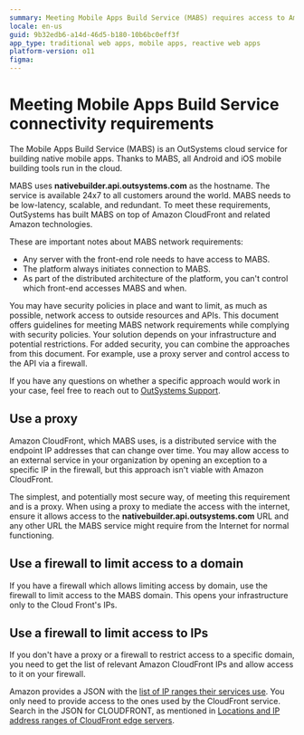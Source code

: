 ```yaml
---
summary: Meeting Mobile Apps Build Service (MABS) requires access to Amazon CloudFront. Check out this document for information on how to use a proxy or firewall to ensure that MABS works correctly.
locale: en-us
guid: 9b32edb6-a14d-46d5-b180-10b6bc0eff3f
app_type: traditional web apps, mobile apps, reactive web apps
platform-version: o11
figma:
---
```


# Meeting Mobile Apps Build Service connectivity requirements

The Mobile Apps Build Service (MABS) is an OutSystems cloud service for building native mobile apps. Thanks to MABS, all Android and iOS mobile building tools run in the cloud.

MABS uses **nativebuilder.api.outsystems.com** as the hostname. The service is available 24x7 to all customers around the world. MABS needs to be low-latency, scalable, and redundant. To meet these requirements, OutSystems has built MABS on top of Amazon CloudFront and related Amazon technologies.

These are important notes about MABS network requirements:

* Any server with the front-end role needs to have access to MABS.
* The platform always initiates connection to MABS.
* As part of the distributed architecture of the platform, you can't control which front-end accesses MABS and when.

You may have security policies in place and want to limit, as much as possible, network access to outside resources and APIs. This document offers guidelines for meeting MABS network requirements while complying with security policies. Your solution depends on your infrastructure and potential restrictions. For added security, you can combine the approaches from this document. For example, use a proxy server and control access to the API via a firewall.

If you have any questions on whether a specific approach would work in your case, feel free to reach out to [OutSystems Support](https://success.outsystems.com/Support/Enterprise_Customers/OutSystems_Support/01_Contact_OutSystems_technical_support).

## Use a proxy

Amazon CloudFront, which MABS uses, is a distributed service with the endpoint IP addresses that can change over time. You may allow access to an external service in your organization by opening an exception to a specific IP in the firewall, but this approach isn't viable with Amazon CloudFront.

The simplest, and potentially most secure way, of meeting this requirement and is a proxy. When using a proxy to mediate the access with the internet, ensure it allows access to the **nativebuilder.api.outsystems.com** URL and any other URL the MABS service might require from the Internet for normal functioning.

## Use a firewall to limit access to a domain

If you have a firewall which allows limiting access by domain, use the firewall to limit access to the MABS domain. This opens your infrastructure only to the Cloud Front's IPs.

## Use a firewall to limit access to IPs

If you don't have a proxy or a firewall to restrict access to a specific domain, you need to get the list of relevant Amazon CloudFront IPs and allow access to it on your firewall.

Amazon provides a JSON with the [list of IP ranges their services use](http://docs.aws.amazon.com/general/latest/gr/aws-ip-ranges.html). You only need to provide access to the ones used by the CloudFront service. Search in the JSON for CLOUDFRONT, as mentioned in [Locations and IP address ranges of CloudFront edge servers](http://docs.aws.amazon.com/AmazonCloudFront/latest/DeveloperGuide/LocationsOfEdgeServers.html).



